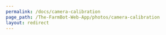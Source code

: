 ```yaml
---
permalink: /docs/camera-calibration
page_path: /The-FarmBot-Web-App/photos/camera-calibration
layout: redirect
---
```

